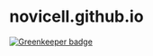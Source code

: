 # novicell.github.io

[![Greenkeeper badge](https://badges.greenkeeper.io/Novicell/novicell.github.io.svg)](https://greenkeeper.io/)
